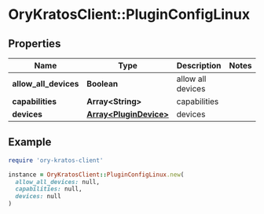 # OryKratosClient::PluginConfigLinux

## Properties

| Name | Type | Description | Notes |
| ---- | ---- | ----------- | ----- |
| **allow_all_devices** | **Boolean** | allow all devices |  |
| **capabilities** | **Array&lt;String&gt;** | capabilities |  |
| **devices** | [**Array&lt;PluginDevice&gt;**](PluginDevice.md) | devices |  |

## Example

```ruby
require 'ory-kratos-client'

instance = OryKratosClient::PluginConfigLinux.new(
  allow_all_devices: null,
  capabilities: null,
  devices: null
)
```

